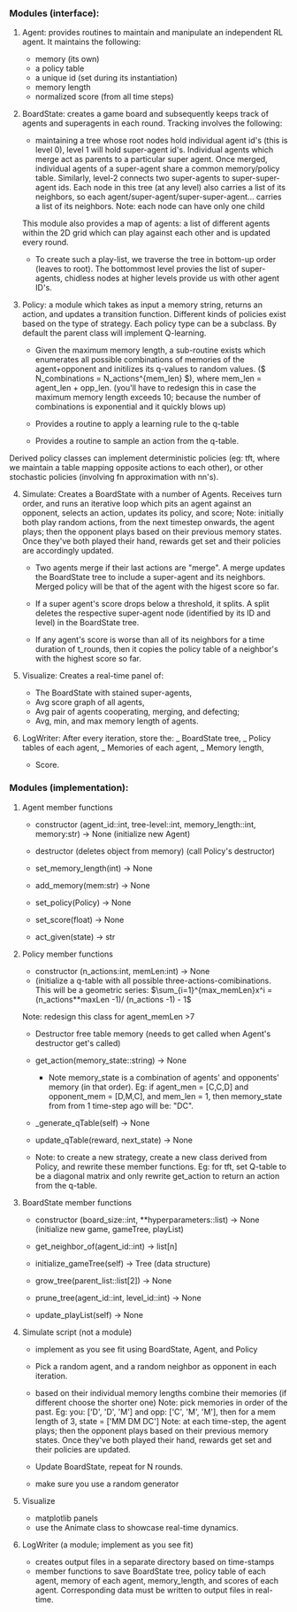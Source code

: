 ### Modules (interface):

1. Agent: provides routines to maintain and manipulate an independent RL agent. It maintains the following:

   - memory (its own)
   - a policy table
   - a unique id (set during its instantiation)
   - memory length
   - normalized score (from all time steps)

2. BoardState: creates a game board and subsequently keeps track of agents and superagents in each round. Tracking involves the following:

   - maintaining a tree whose root nodes hold individual agent id's (this is level 0), level 1 will hold super-agent id's. Individual agents which merge act as parents to a particular super agent. Once merged, individual agents  of a super-agent share a common memory/policy table. Similarly, level-2 connects two super-agents to super-super-agent ids. Each node in this tree (at any level) also carries a list of its neighbors, so each agent/super-agent/super-super-agent... carries a list of its neighbors. 
     Note: each node can have only one child

   This module also provides a map of agents: a list of different agents within the 2D grid which can play against each other and is updated every round.

   - To create such a play-list, we traverse the tree in bottom-up order (leaves to root). The bottommost level provies the list of super-agents, chidless nodes at higher levels provide us with other agent ID's.

3. Policy: a module which takes as input a memory string, returns an action, and updates a transition function. Different kinds of policies exist based on the type of strategy. Each policy type can be a subclass. By default the parent class will implement Q-learning.

   - Given the maximum memory length, a sub-routine exists which enumerates all possible combinations of memories of the agent+opponent and initilizes its q-values to random values. ($ N_combinations = N_actions^{mem_len} $), where mem_len = agent_len + opp_len. (you'll have to redesign this in case the maximum memory length exceeds 10; because the number of combinations is exponential and it quickly blows up)

   - Provides a routine to apply a learning rule to the q-table
   - Provides a routine to sample an action from the q-table.

Derived policy classes can implement deterministic policies (eg: tft, where we maintain a table mapping opposite actions to each other), or other stochastic policies (involving fn approximation with nn's).

4. Simulate: Creates a BoardState with a number of Agents. Receives turn order, and runs an iterative loop which pits an agent against an opponent, selects an action, updates its policy, and score;
    Note: initially both play random actions, from the next timestep onwards, the agent plays; then the opponent plays based on their previous memory states. Once they've both played their hand, rewards get set and their policies are accordingly updated.

    - Two agents merge if their last actions are "merge". A merge updates the BoardState tree to include a super-agent and its neighbors. Merged policy will be that of the agent with the higest score so far.

   - If a super agent's score drops below a threshold, it splits. A split deletes the respective super-agent node (identified by its ID and level) in the BoardState tree.

   - If any agent's score is worse than all of its neighbors for a time duration of t_rounds, then it copies the policy table of a neighbor's with the highest score so far.

5. Visualize: Creates a real-time panel of: 

   * The BoardState with stained super-agents, 
   * Avg score graph of all agents, 
   * Avg pair of agents cooperating, merging, and defecting; 
   * Avg, min, and max memory length of agents.

6. LogWriter: After every iteration, store the:
   _ BoardState tree,
   _ Policy tables of each agent,
   _ Memories of each agent,
   _ Memory length, 
   -  Score.

### Modules (implementation):

1. Agent
   member functions

   - constructor (agent_id::int, tree-level::int, memory_length::int, memory:str) -> None
     (initialize new Agent)

   - destructor
     (deletes object from memory)
     (call Policy's destructor)

   - set_memory_length(int) -> None
   - add_memory(mem:str) -> None
   - set_policy(Policy) -> None
   - set_score(float) -> None
   - act_given(state) -> str

2. Policy
   member functions

   - constructor (n_actions:int, memLen:int) -> None
    * (initialize a q-table with all possible three-actions-comibinations. This will be a geometric series: $\sum_{i=1}^{max_memLen}x^i = (n_actions**maxLen -1)/ (n_actions -1) - 1$ 

     Note: redesign this class for agent_memLen >7

   - Destructor
     free table memory
     (needs to get called when Agent's destructor get's called)

   - get_action(memory_state::string) -> None

     - Note memory_state is a combination of agents' and opponents' memory (in that order). Eg: if agent_men = [C,C,D] and opponent_mem = [D,M,C], and mem_len = 1, then memory_state from from 1 time-step ago will be: "DC".

   - _generate_qTable(self) -> None
   - update_qTable(reward, next_state) -> None

   - Note: to create a new strategy, create a new class derived from Policy, and rewrite these member functions. Eg: for tft, set Q-table to be a diagonal matrix and only rewrite get_action to return an action from the q-table.

3. BoardState
   member functions

   - constructor (board_size::int, \*\*hyperparameters::list) -> None
     (initialize new game, gameTree, playList)

   - get_neighbor_of(agent_id::int) -> list[n]
   - initialize_gameTree(self) -> Tree (data structure)
   - grow_tree(parent_list::list[2]) -> None
   - prune_tree(agent_id::int, level_id::int) -> None
   - update_playList(self) -> None


4. Simulate
   script (not a module)
   - implement as you see fit using BoardState, Agent, and Policy
   - Pick a random agent, and a random neighbor as opponent in each iteration. 
   - based on their individual memory lengths combine their memories (if different choose the shorter one) Note: pick memories in order of the past. Eg: you: ['D', 'D', 'M'] and opp: ['C', 'M', 'M'], then for a mem length of 3, state = ['MM DM DC'] 
    Note: at each time-step, the agent plays; then the opponent plays based on their previous memory states. Once they've both played their hand, rewards get set and their policies are updated.

    - Update BoardState, repeat for N rounds.
    - make sure you use a random generator

5. Visualize

   - matplotlib panels
   - use the Animate class to showcase real-time dynamics.

6. LogWriter
   (a module; implement as you see fit)
   - creates output files in a separate directory based on time-stamps
   - member functions to save BoardState tree, policy table of each agent, memory of each agent, memory_length, and scores of each agent. Corresponding data must be written to output files in real-time.

